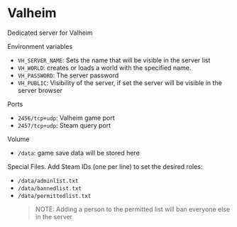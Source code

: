 # Valheim

Dedicated server for Valheim

Environment variables

- `VH_SERVER_NAME`: Sets the name that will be visible in the server list
- `VH_WORLD`: creates or loads a world with the specified name.
- `VH_PASSWORD`: The server password
- `VH_PUBLIC`: Visibility of the server, if set the server will be visible in the server browser

Ports

- `2456/tcp+udp`: Valheim game port
- `2457/tcp+udp`: Steam query port

Volume

- `/data`: game save data will be stored here

Special Files. Add Steam IDs (one per line) to set the desired roles:

- `/data/adminlist.txt`
- `/data/bannedlist.txt`
- `/data/permittedlist.txt`
    > NOTE: Adding a person to the permitted list will ban everyone else in the server
